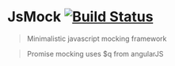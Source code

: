 # JsMock [![Build Status](https://travis-ci.org/PredatoryPlatanus/JsMock.png?branch=master)](https://travis-ci.org/PredatoryPlatanus/JsMock)

>Minimalistic javascript mocking framework

>Promise mocking uses $q from angularJS
